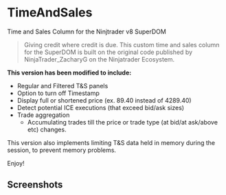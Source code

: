 # TimeAndSales
Time and Sales Column for the Ninjtrader v8 SuperDOM
 
>Giving credit where credit is due. This custom time and sales column 
for the SuperDOM is built on the original code published by NinjaTrader_ZacharyG 
on the Ninjatrader Ecosystem.

  
**This version has been modified to include:**
- Regular and Filtered T&S panels
- Option to turn off Timestamp
- Display full or shortened price (ex. 89.40 instead of 4289.40)
- Detect potential ICE executions (that exceed bid/ask sizes)
- Trade aggregation
   - Accumulating trades till the price or trade type (at bid/at ask/above etc) changes.

This version also implements limiting T&S data held in memory during the session, to prevent memory problems.
 
Enjoy!

## Screenshots
